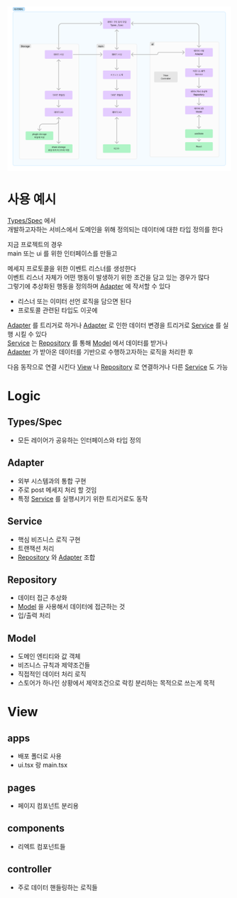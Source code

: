 ![alt text](image-1.png)

# 사용 예시

[Types/Spec](#Types/Spec) 에서  
개발하고자하는 서비스에서 도메인을 위해 정의되는 데이터에 대한 타입 정의를 한다

지금 프로젝트의 경우  
main 또는 ui 를 위한 인터페이스를 만들고

메세지 프로토콜을 위한 이벤트 리스너를 생성한다  
이벤트 리스너 자체가 어떤 행동이 발생하기 위한 조건을 담고 있는 경우가 많다  
그렇기에 추상화된 행동을 정의하며 [Adapter](#Adapter) 에 작서할 수 있다

- 리스너 또는 이미터 선언 로직을 담으면 된다
- 프로토콜 관련된 타입도 이곳에

[Adapter](#Adapter) 를 트리거로 하거나 [Adapter](#Adapter) 로 인한 데이터 변경을 트리거로 [Service](#Service) 를 실행 시킬 수 있다  
[Service](#Service) 는 [Repository](#Repository) 를 통해 [Model](#Model) 에서 데이터를 받거나  
[Adapter](#Adapter) 가 받아온 데이터를 기반으로 수행하고자하는 로직을 처리한 후

다음 동작으로 연결 시킨다 [View](#View) 나 [Repository](#Repository) 로 연결하거나 다른 [Service](#Service) 도 가능

# Logic

## Types/Spec

- 모든 레이어가 공유하는 인터페이스와 타입 정의

## Adapter

- 외부 시스템과의 통합 구현
- 주로 post 메세지 처리 할 것임
- 특정 [Service](#Service) 를 실행시키기 위한 트리거로도 동작

## Service

- 핵심 비즈니스 로직 구현
- 트랜잭션 처리
- [Repository](#Repository) 와 [Adapter](#Adapter) 조합

## Repository

- 데이터 접근 추상화
- [Model](#Model) 을 사용해서 데이터에 접근하는 것
- 입/출력 처리

## Model

- 도메인 엔티티와 값 객체
- 비즈니스 규칙과 제약조건들
- 직접적인 데이터 처리 로직
- 스토어가 하나인 상황에서 제약조건으로 락킹 분리하는 목적으로 쓰는게 목적

# View

## apps

- 배포 폴더로 사용
- ui.tsx 랑 main.tsx

## pages

- 페이지 컴포넌트 분리용

## components

- 리엑트 컴포넌트들

## controller

- 주로 데이터 핸들링하는 로직들
